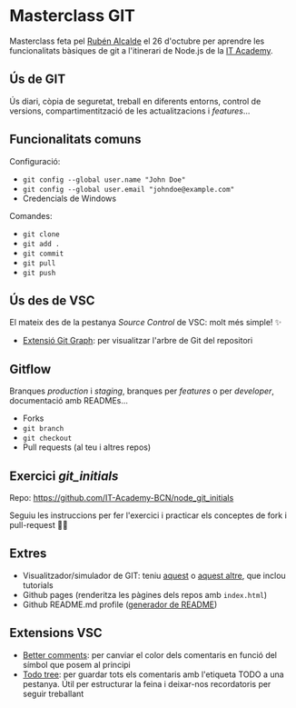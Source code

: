 # Masterclass GIT 
Masterclass feta pel [Rubén Alcalde]() el 26 d'octubre per aprendre les funcionalitats bàsiques de git a l'itinerari de Node.js de la [IT Academy](https://www.barcelonactiva.cat/es/itacademy).

## Ús de GIT

Ús diari, còpia de seguretat, treball en diferents entorns, control de versions, compartimentització de les actualitzacions i _features_...


## Funcionalitats comuns

Configuració:
- `git config --global user.name "John Doe"`
- `git config --global user.email "johndoe@example.com"`
- Credencials de Windows

Comandes:
- `git clone`
- `git add .`
- `git commit`
- `git pull`
- `git push`


## Ús des de VSC

El mateix des de la pestanya _Source Control_ de VSC: molt més simple! ✨

- [Extensió Git Graph](https://marketplace.visualstudio.com/items?itemName=mhutchie.git-graph): per visualitzar l'arbre de Git del repositori


## Gitflow

Branques _production_ i _staging_, branques per _features_ o per _developer_, documentació amb READMEs...

- Forks 
- `git branch`
- `git checkout`
- Pull requests (al teu i altres repos)


## Exercici _git_initials_

Repo: https://github.com/IT-Academy-BCN/node_git_initials

Seguiu les instruccions per fer l'exercici i practicar els conceptes de fork i pull-request 💪🏻


## Extres

- Visualitzador/simulador de GIT: teniu [aquest](https://git-school.github.io/visualizing-git/) o [aquest altre](https://learngitbranching.js.org/), que inclou tutorials
- Github pages (renderitza les pàgines dels repos amb `index.html`)
- Github README.md profile ([generador de README](https://rahuldkjain.github.io/gh-profile-readme-generator/))


## Extensions VSC

- [Better comments](https://marketplace.visualstudio.com/items?itemName=aaron-bond.better-comments): per canviar el color dels comentaris en funció del símbol que posem al principi
- [Todo tree](https://marketplace.visualstudio.com/items?itemName=Gruntfuggly.todo-tree): per guardar tots els comentaris amb l'etiqueta TODO a una pestanya. Útil per estructurar la feina i deixar-nos recordatoris per seguir treballant